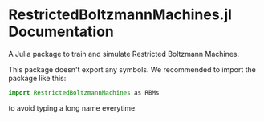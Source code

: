 # RestrictedBoltzmannMachines.jl Documentation

A Julia package to train and simulate Restricted Boltzmann Machines.

This package doesn't export any symbols.
We recommended to import the package like this:

```julia
import RestrictedBoltzmannMachines as RBMs
```

to avoid typing a long name everytime.